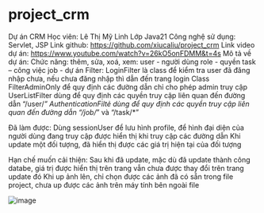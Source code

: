 # project_crm

Dự án CRM
Học viên: Lê Thị Mỹ Linh
Lớp Java21
Công nghệ sử dụng: Servlet, JSP
Link github: https://github.com/xiucaliu/project_crm 
Link video dự án: https://www.youtube.com/watch?v=26kO5onFDMM&t=4s
Mô tả về dự án:
Chức năng: thêm, sửa, xoá, xem:
    user - người dùng
    role - quyền
    task – công việc
    job - dự án
Filter:
  	LoginFilter là class để kiểm tra user đã đăng nhập chưa, nếu chưa đăng nhập thì dẫn đến trang login
    Class FilterAdminOnly để quy định các đường dẫn chỉ cho phép admin truy cập
    UserListFilter dùng để quy định các quyền truy cập liên quan đến đường dẫn “/user/*”
    AuthenticationFiltẻ dùng để quy định các quyền truy cập liên quan đến đường dẫn “/job/*” và “/task/*”

Đã làm được:
    Dùng sessionUser để lưu hình profile, để hình đại diện của người dùng đang truy cập được hiển thị khi truy cập các đường dẫn
    Khi update một đối tượng, đã hiển thị được các giá trị hiện tại của đối tượng

Hạn chế muốn cải thiện: 
    Sau khi đã update, mặc dù đã update thành công databe, giá trị được hiển thị trên trang vẫn chưa được thay đổi trên trang update đó 
    Khi up ảnh lên, chỉ chọn được các ảnh đã có sẵn trong file project, chưa up được các ảnh trên máy tính bên ngoài file

![image](https://github.com/xiucaliu/project_crm/assets/66474363/556dfa4b-72e4-45d0-9da2-676db47e803f)
